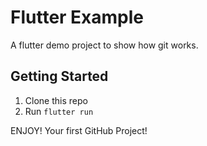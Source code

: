 # Flutter Example

A flutter demo project to show how git works.

## Getting Started

1. Clone this repo
2. Run `flutter run`

ENJOY! Your first GitHub Project!
